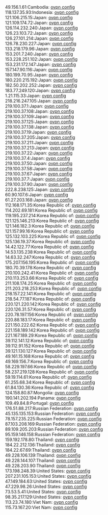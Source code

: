 49.156.1.61:Cambodia: [ovpn config](vpn/49_156_1_61.ovpn)  
118.137.35.93:Indonesia: [ovpn config](vpn/118_137_35_93.ovpn)  
121.106.215.15:Japan: [ovpn config](vpn/121_106_215_15.ovpn)  
121.109.174.72:Japan: [ovpn config](vpn/121_109_174_72.ovpn)  
126.114.232.240:Japan: [ovpn config](vpn/126_114_232_240.ovpn)  
126.23.103.72:Japan: [ovpn config](vpn/126_23_103_72.ovpn)  
126.27.101.214:Japan: [ovpn config](vpn/126_27_101_214.ovpn)  
126.78.230.227:Japan: [ovpn config](vpn/126_78_230_227.ovpn)  
133.218.179.96:Japan: [ovpn config](vpn/133_218_179_96.ovpn)  
153.201.7.240:Japan: [ovpn config](vpn/153_201_7_240.ovpn)  
153.228.251.102:Japan: [ovpn config](vpn/153_228_251_102.ovpn)  
153.231.172.147:Japan: [ovpn config](vpn/153_231_172_147.ovpn)  
157.147.90.116:Japan: [ovpn config](vpn/157_147_90_116.ovpn)  
180.199.70.95:Japan: [ovpn config](vpn/180_199_70_95.ovpn)  
180.220.215.192:Japan: [ovpn config](vpn/180_220_215_192.ovpn)  
182.50.202.252:Japan: [ovpn config](vpn/182_50_202_252.ovpn)  
183.77.249.120:Japan: [ovpn config](vpn/183_77_249_120.ovpn)  
1.21.115.33:Japan: [ovpn config](vpn/1_21_115_33.ovpn)  
218.216.247.105:Japan: [ovpn config](vpn/218_216_247_105.ovpn)  
219.100.37.1:Japan: [ovpn config](vpn/219_100_37_1.ovpn)  
219.100.37.108:Japan: [ovpn config](vpn/219_100_37_108.ovpn)  
219.100.37.109:Japan: [ovpn config](vpn/219_100_37_109.ovpn)  
219.100.37.125:Japan: [ovpn config](vpn/219_100_37_125.ovpn)  
219.100.37.138:Japan: [ovpn config](vpn/219_100_37_138.ovpn)  
219.100.37.19:Japan: [ovpn config](vpn/219_100_37_19.ovpn)  
219.100.37.205:Japan: [ovpn config](vpn/219_100_37_205.ovpn)  
219.100.37.211:Japan: [ovpn config](vpn/219_100_37_211.ovpn)  
219.100.37.213:Japan: [ovpn config](vpn/219_100_37_213.ovpn)  
219.100.37.22:Japan: [ovpn config](vpn/219_100_37_22.ovpn)  
219.100.37.4:Japan: [ovpn config](vpn/219_100_37_4.ovpn)  
219.100.37.50:Japan: [ovpn config](vpn/219_100_37_50.ovpn)  
219.100.37.58:Japan: [ovpn config](vpn/219_100_37_58.ovpn)  
219.100.37.67:Japan: [ovpn config](vpn/219_100_37_67.ovpn)  
219.100.37.7:Japan: [ovpn config](vpn/219_100_37_7.ovpn)  
219.100.37.90:Japan: [ovpn config](vpn/219_100_37_90.ovpn)  
222.8.238.125:Japan: [ovpn config](vpn/222_8_238_125.ovpn)  
60.90.107.6:Japan: [ovpn config](vpn/60_90_107_6.ovpn)  
61.27.203.168:Japan: [ovpn config](vpn/61_27_203_168.ovpn)  
112.168.171.35:Korea Republic of: [ovpn config](vpn/112_168_171_35.ovpn)  
114.202.69.181:Korea Republic of: [ovpn config](vpn/114_202_69_181.ovpn)  
119.195.237.214:Korea Republic of: [ovpn config](vpn/119_195_237_214.ovpn)  
121.125.146.213:Korea Republic of: [ovpn config](vpn/121_125_146_213.ovpn)  
121.146.182.3:Korea Republic of: [ovpn config](vpn/121_146_182_3.ovpn)  
121.157.99.16:Korea Republic of: [ovpn config](vpn/121_157_99_16.ovpn)  
125.132.103.225:Korea Republic of: [ovpn config](vpn/125_132_103_225.ovpn)  
125.136.19.37:Korea Republic of: [ovpn config](vpn/125_136_19_37.ovpn)  
14.42.122.77:Korea Republic of: [ovpn config](vpn/14_42_122_77.ovpn)  
14.53.135.238:Korea Republic of: [ovpn config](vpn/14_53_135_238.ovpn)  
14.63.32.247:Korea Republic of: [ovpn config](vpn/14_63_32_247.ovpn)  
175.207.156.195:Korea Republic of: [ovpn config](vpn/175_207_156_195.ovpn)  
180.70.39.178:Korea Republic of: [ovpn config](vpn/180_70_39_178.ovpn)  
210.100.242.41:Korea Republic of: [ovpn config](vpn/210_100_242_41.ovpn)  
210.113.253.66:Korea Republic of: [ovpn config](vpn/210_113_253_66.ovpn)  
211.108.174.25:Korea Republic of: [ovpn config](vpn/211_108_174_25.ovpn)  
211.203.218.253:Korea Republic of: [ovpn config](vpn/211_203_218_253.ovpn)  
218.157.22.141:Korea Republic of: [ovpn config](vpn/218_157_22_141.ovpn)  
218.54.77.187:Korea Republic of: [ovpn config](vpn/218_54_77_187.ovpn)  
220.121.220.142:Korea Republic of: [ovpn config](vpn/220_121_220_142.ovpn)  
220.126.31.57:Korea Republic of: [ovpn config](vpn/220_126_31_57.ovpn)  
220.78.197.156:Korea Republic of: [ovpn config](vpn/220_78_197_156.ovpn)  
220.88.183.17:Korea Republic of: [ovpn config](vpn/220_88_183_17.ovpn)  
221.150.222.62:Korea Republic of: [ovpn config](vpn/221_150_222_62.ovpn)  
221.158.189.142:Korea Republic of: [ovpn config](vpn/221_158_189_142.ovpn)  
221.167.189.29:Korea Republic of: [ovpn config](vpn/221_167_189_29.ovpn)  
39.112.141.12:Korea Republic of: [ovpn config](vpn/39_112_141_12.ovpn)  
39.112.91.152:Korea Republic of: [ovpn config](vpn/39_112_91_152.ovpn)  
39.121.130.127:Korea Republic of: [ovpn config](vpn/39_121_130_127.ovpn)  
49.161.15.168:Korea Republic of: [ovpn config](vpn/49_161_15_168.ovpn)  
49.169.156.7:Korea Republic of: [ovpn config](vpn/49_169_156_7.ovpn)  
58.229.197.66:Korea Republic of: [ovpn config](vpn/58_229_197_66.ovpn)  
58.237.219.128:Korea Republic of: [ovpn config](vpn/58_237_219_128.ovpn)  
59.19.114.61:Korea Republic of: [ovpn config](vpn/59_19_114_61.ovpn)  
61.255.68.34:Korea Republic of: [ovpn config](vpn/61_255_68_34.ovpn)  
61.84.130.36:Korea Republic of: [ovpn config](vpn/61_84_130_36.ovpn)  
124.158.80.87:Mongolia: [ovpn config](vpn/124_158_80_87.ovpn)  
190.141.202.194:Panama: [ovpn config](vpn/190_141_202_194.ovpn)  
109.49.84.8:Portugal: [ovpn config](vpn/109_49_84_8.ovpn)  
176.51.88.217:Russian Federation: [ovpn config](vpn/176_51_88_217.ovpn)  
45.135.135.153:Russian Federation: [ovpn config](vpn/45_135_135_153.ovpn)  
78.157.235.225:Russian Federation: [ovpn config](vpn/78_157_235_225.ovpn)  
87.103.208.169:Russian Federation: [ovpn config](vpn/87_103_208_169.ovpn)  
89.109.205.203:Russian Federation: [ovpn config](vpn/89_109_205_203.ovpn)  
95.159.146.158:Russian Federation: [ovpn config](vpn/95_159_146_158.ovpn)  
159.192.178.80:Thailand: [ovpn config](vpn/159_192_178_80.ovpn)  
184.22.212.136:Thailand: [ovpn config](vpn/184_22_212_136.ovpn)  
184.22.67.69:Thailand: [ovpn config](vpn/184_22_67_69.ovpn)  
49.228.106.139:Thailand: [ovpn config](vpn/49_228_106_139.ovpn)  
49.228.144.107:Thailand: [ovpn config](vpn/49_228_144_107.ovpn)  
49.228.203.90:Thailand: [ovpn config](vpn/49_228_203_90.ovpn)  
173.198.248.39:United States: [ovpn config](vpn/173_198_248_39.ovpn)  
207.231.105.153:United States: [ovpn config](vpn/207_231_105_153.ovpn)  
47.149.184.63:United States: [ovpn config](vpn/47_149_184_63.ovpn)  
47.229.98.26:United States: [ovpn config](vpn/47_229_98_26.ovpn)  
73.53.5.41:United States: [ovpn config](vpn/73_53_5_41.ovpn)  
98.35.217.129:United States: [ovpn config](vpn/98_35_217_129.ovpn)  
113.23.74.180:Viet Nam: [ovpn config](vpn/113_23_74_180.ovpn)  
115.73.167.20:Viet Nam: [ovpn config](vpn/115_73_167_20.ovpn)  
